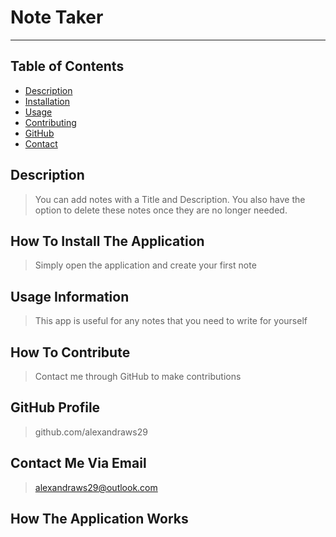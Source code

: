 # Note Taker
---
## Table of Contents
- [Description](##Description)
- [Installation](##How-to-install)
- [Usage](##Usage-information)
- [Contributing](##how-to-contribute)
- [GitHub](##github-profile)
- [Contact](##contact-me-via-email)
## Description
> You can add notes with a Title and Description. You also have the option to delete these notes once they are no longer needed.
## How To Install The Application
> Simply open the application and create your first note
## Usage Information
> This app is useful for any notes that you need to write for yourself
## How To Contribute
> Contact me through GitHub to make contributions
## GitHub Profile
> github.com/alexandraws29 
## Contact Me Via Email
> <alexandraws29@outlook.com>
## How The Application Works

    